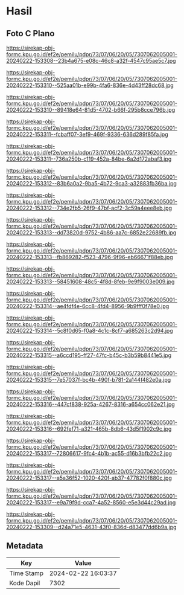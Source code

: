 # Hasil

## Foto C Plano

https://sirekap-obj-formc.kpu.go.id/ef2e/pemilu/pdpr/73/07/06/20/05/7307062005001-20240222-153308--23b4a675-e08c-46c8-a32f-4547c95ae5c7.jpg

https://sirekap-obj-formc.kpu.go.id/ef2e/pemilu/pdpr/73/07/06/20/05/7307062005001-20240222-153310--525aa01b-e99b-4fa6-836e-4d43ff28dc68.jpg

https://sirekap-obj-formc.kpu.go.id/ef2e/pemilu/pdpr/73/07/06/20/05/7307062005001-20240222-153310--89418e64-81d5-4702-b66f-295b8cce796b.jpg

https://sirekap-obj-formc.kpu.go.id/ef2e/pemilu/pdpr/73/07/06/20/05/7307062005001-20240222-153311--fcbaff07-3ef9-469f-9336-636d289f85fa.jpg

https://sirekap-obj-formc.kpu.go.id/ef2e/pemilu/pdpr/73/07/06/20/05/7307062005001-20240222-153311--736a250b-c119-452a-84be-6a2d172abaf3.jpg

https://sirekap-obj-formc.kpu.go.id/ef2e/pemilu/pdpr/73/07/06/20/05/7307062005001-20240222-153312--83b6a0a2-9ba5-4b72-9ca3-a32883fb36ba.jpg

https://sirekap-obj-formc.kpu.go.id/ef2e/pemilu/pdpr/73/07/06/20/05/7307062005001-20240222-153312--734e2fb5-26f9-47bf-acf2-3c59a4eee8eb.jpg

https://sirekap-obj-formc.kpu.go.id/ef2e/pemilu/pdpr/73/07/06/20/05/7307062005001-20240222-153313--dd73820d-9752-4b86-aa7c-6852e22689fb.jpg

https://sirekap-obj-formc.kpu.go.id/ef2e/pemilu/pdpr/73/07/06/20/05/7307062005001-20240222-153313--fb869282-f523-4796-9f96-eb66671f88eb.jpg

https://sirekap-obj-formc.kpu.go.id/ef2e/pemilu/pdpr/73/07/06/20/05/7307062005001-20240222-153313--58451608-48c5-4f8d-8feb-9e9f9003e009.jpg

https://sirekap-obj-formc.kpu.go.id/ef2e/pemilu/pdpr/73/07/06/20/05/7307062005001-20240222-153314--ae4fdf4e-6cc8-4fd4-8956-9b9fff0f78e0.jpg

https://sirekap-obj-formc.kpu.go.id/ef2e/pemilu/pdpr/73/07/06/20/05/7307062005001-20240222-153314--5c8f0d65-f0a8-4c1c-8cf7-a685263c2d94.jpg

https://sirekap-obj-formc.kpu.go.id/ef2e/pemilu/pdpr/73/07/06/20/05/7307062005001-20240222-153315--a6ccd195-ff27-47fc-b45c-b3b59b8441e5.jpg

https://sirekap-obj-formc.kpu.go.id/ef2e/pemilu/pdpr/73/07/06/20/05/7307062005001-20240222-153315--7e57037f-bc4b-490f-b781-2a144f482e0a.jpg

https://sirekap-obj-formc.kpu.go.id/ef2e/pemilu/pdpr/73/07/06/20/05/7307062005001-20240222-153316--447cf838-925a-4267-8316-a654cc062e21.jpg

https://sirekap-obj-formc.kpu.go.id/ef2e/pemilu/pdpr/73/07/06/20/05/7307062005001-20240222-153316--692fef71-a321-465b-8db6-43d5f1902c9c.jpg

https://sirekap-obj-formc.kpu.go.id/ef2e/pemilu/pdpr/73/07/06/20/05/7307062005001-20240222-153317--72806617-9fc4-4b1b-ac55-d16b3bfb22c2.jpg

https://sirekap-obj-formc.kpu.go.id/ef2e/pemilu/pdpr/73/07/06/20/05/7307062005001-20240222-153317--a5a36f52-1020-420f-ab37-47782f0f880c.jpg

https://sirekap-obj-formc.kpu.go.id/ef2e/pemilu/pdpr/73/07/06/20/05/7307062005001-20240222-153317--e9a79f9d-cca7-4a52-8560-e5e3d44c29ad.jpg

https://sirekap-obj-formc.kpu.go.id/ef2e/pemilu/pdpr/73/07/06/20/05/7307062005001-20240222-153309--d24a71e5-4631-43f0-836d-d83477dd6b9a.jpg


## Metadata

| Key        | Value               |
| ---------- | ------------------- |
| Time Stamp | 2024-02-22 16:03:37 |
| Kode Dapil | 7302                |



